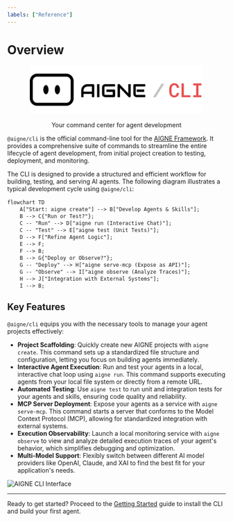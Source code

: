 ```yaml
---
labels: ["Reference"]
---
```


# Overview

<p align="center">
  <picture>
    <source srcset="https://raw.githubusercontent.com/AIGNE-io/aigne-framework/main/packages/cli/logo-dark.svg" media="(prefers-color-scheme: dark)">
    <source srcset="https://raw.githubusercontent.com/AIGNE-io/aigne-framework/main/packages/cli/logo.svg" media="(prefers-color-scheme: light)">
    <img src="https://raw.githubusercontent.com/AIGNE-io/aigne-framework/main/packages/cli/logo.svg" alt="AIGNE Logo" width="400" />
  </picture>

  <center>Your command center for agent development</center>
</p>

`@aigne/cli` is the official command-line tool for the [AIGNE Framework](https://github.com/AIGNE-io/aigne-framework). It provides a comprehensive suite of commands to streamline the entire lifecycle of agent development, from initial project creation to testing, deployment, and monitoring.

The CLI is designed to provide a structured and efficient workflow for building, testing, and serving AI agents. The following diagram illustrates a typical development cycle using `@aigne/cli`:

```mermaid
flowchart TD
    A["Start: aigne create"] --> B["Develop Agents & Skills"];
    B --> C{"Run or Test?"};
    C -- "Run" --> D["aigne run (Interactive Chat)"];
    C -- "Test" --> E["aigne test (Unit Tests)"];
    D --> F["Refine Agent Logic"];
    E --> F;
    F --> B;
    B --> G{"Deploy or Observe?"};
    G -- "Deploy" --> H["aigne serve-mcp (Expose as API)"];
    G -- "Observe" --> I["aigne observe (Analyze Traces)"];
    H --> J["Integration with External Systems"];
    I --> B;
```

## Key Features

`@aigne/cli` equips you with the necessary tools to manage your agent projects effectively:

*   **Project Scaffolding**: Quickly create new AIGNE projects with `aigne create`. This command sets up a standardized file structure and configuration, letting you focus on building agents immediately.
*   **Interactive Agent Execution**: Run and test your agents in a local, interactive chat loop using `aigne run`. This command supports executing agents from your local file system or directly from a remote URL.
*   **Automated Testing**: Use `aigne test` to run unit and integration tests for your agents and skills, ensuring code quality and reliability.
*   **MCP Server Deployment**: Expose your agents as a service with `aigne serve-mcp`. This command starts a server that conforms to the Model Context Protocol (MCP), allowing for standardized integration with external systems.
*   **Execution Observability**: Launch a local monitoring service with `aigne observe` to view and analyze detailed execution traces of your agent's behavior, which simplifies debugging and optimization.
*   **Multi-Model Support**: Flexibly switch between different AI model providers like OpenAI, Claude, and XAI to find the best fit for your application's needs.

<picture>
  <source srcset="https://raw.githubusercontent.com/AIGNE-io/aigne-framework/main/assets/aigne-cli-dark.png" media="(prefers-color-scheme: dark)">
  <source srcset="https://raw.githubusercontent.com/AIGNE-io/aigne-framework/main/assets/aigne-cli.png" media="(prefers-color-scheme: light)">
  <img src="https://raw.githubusercontent.com/AIGNE-io/aigne-framework/main/aigne-cli.png" alt="AIGNE CLI Interface" />
</picture>

---

Ready to get started? Proceed to the [Getting Started](./getting-started.md) guide to install the CLI and build your first agent.